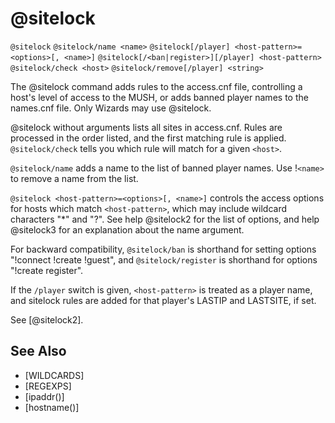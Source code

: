 # @sitelock
`@sitelock`
`@sitelock/name <name>`
`@sitelock[/player] <host-pattern>=<options>[, <name>]`
`@sitelock[/<ban|register>][/player] <host-pattern>`
`@sitelock/check <host>`
`@sitelock/remove[/player] <string>`

The @sitelock command adds rules to the access.cnf file, controlling a host's level of access to the MUSH, or adds banned player names to the names.cnf file. Only Wizards may use @sitelock.

@sitelock without arguments lists all sites in access.cnf. Rules are processed in the order listed, and the first matching rule is applied. `@sitelock/check` tells you which rule will match for a given `<host>`.

`@sitelock/name` adds a name to the list of banned player names. Use !`<name>` to remove a name from the list.

`@sitelock <host-pattern>=<options>[, <name>]` controls the access options for hosts which match `<host-pattern>`, which may include wildcard characters "*" and "?". See help @sitelock2 for the list of options, and help @sitelock3 for an explanation about the name argument.

For backward compatibility, `@sitelock/ban` is shorthand for setting options "!connect !create !guest", and `@sitelock/register` is shorthand for options "!create register".

If the `/player` switch is given, `<host-pattern>` is treated as a player name, and sitelock rules are added for that player's LASTIP and LASTSITE, if set.

See [@sitelock2].

## See Also
- [WILDCARDS]
- [REGEXPS]
- [ipaddr()]
- [hostname()]

